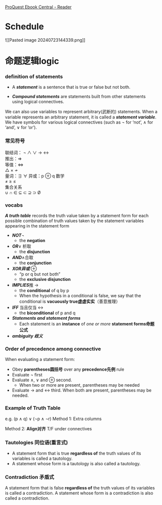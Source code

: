 [ProQuest Ebook Central - Reader](https://ebookcentral.proquest.com/lib/anu/reader.action?docID=6158130)

# Schedule
![[Pasted image 20240723144339.png]]

# 命题逻辑logic
### definition of statements
- A ***statement*** is a sentence that is true or false but not both.


- ***Compound statements*** are statements built from other statements using logical connectives.

We can also use variables to represent arbitrary(武断的) statements. 
When a variable represents an arbitrary statement, it is called a ***statement variable***. We have symbols for various logical connectives 
(such as ¬ for ‘not’, ∧ for ‘and’, ∨ for ‘or’).
### 常见符号

联结词： ¬ ∧ ∨ → ↔  
推出：⇒  
等值：⇔  
△ × ≁  
量词：∃ ∀
异或：p ⊕ q
数学  
≠ ≥ ≤  
集合关系  
∪ ∩ ∈ ⊆ ⊂ ⊇ ⊃ Ø

### vocabs
***A truth table*** records the truth value taken by a statement form for each possible combination of truth values taken by the statement variables appearing in the statement form
- ***NOT***¬
	- the **negation**
- ***OR***∨ 析取
	- the **disjunction**
- ***AND***∧合取
	- the **conjunction**
- ***XOR异或*** ⊕
	- “p or q but not both”
	- the **exclusive disjunction**
- ***IMPLIES***推 →
	- the **conditional** of q by p
	- When the hypothesis in a conditional is false, we say that the conditional is **vacuously true虚虚实实**（善意推理）
- ***IFF*** 当且仅当 ↔
	- the **biconditional** of p and q
- ***Statements and statement forms***
	- Each statement is an **instance** of *one or more* **statement forms命题公式**
- ***ambiguity 歧义***
### Order of precedence among connective
When evaluating a statement form: 
- Obey **parentheses圆括号** over any **precedence先例** rule 
- Evaluate ¬ first 
- Evaluate ∧, ∨ and ⊕ second. 
	- When two or more are present, parentheses may be needed 
- Evaluate → and ↔ third. When both are present, parentheses may be needed.

### Example of Truth Table
e.g. (p ∧ q) ∨ (¬p ∧ ¬r)
Method 1: Extra columns

Method 2: **Align对齐** T/F under connectives


### Tautologies 同位语(重言式)

- A statement form that is true **regardless of** the truth values of its variables is called a tautology. 
- A statement whose form is a tautology is also called a tautology.


### Contradiction 矛盾式
A statement form that is false **regardless of** the truth values of its variables is called a contradiction. 
A statement whose form is a contradiction is also called a contradiction.







